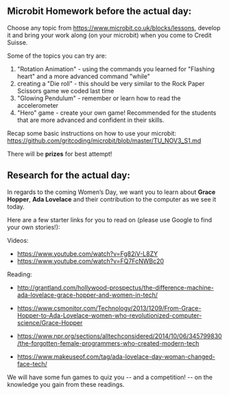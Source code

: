 ## Microbit Homework before the actual day:

Choose any topic from https://www.microbit.co.uk/blocks/lessons, develop it and bring your work along (on your microbit) when you come to Credit Suisse.

Some of the topics you can try are:
1. "Rotation Animation" - using the commands you learned for "Flashing heart" and a more advanced command "while"
2. creating a "Die roll" - this should be very similar to the Rock Paper Scissors game we coded last time
3. "Glowing Pendulum" - remember or learn how to read the accelerometer
4. "Hero" game - create your own game! Recommended for the students that are more advanced and confident in their skills.

Recap some basic instructions on how to use your microbit: https://github.com/gritcoding/microbit/blob/master/TU_NOV3_S1.md  

There will be **prizes** for best attempt!

## Research for the actual day:  

In regards to the coming Women’s Day, we want you to learn about **Grace Hopper**, **Ada Lovelace** and their contribution to the computer as we see it today.

Here are a few starter links for you to read on (please use Google to find your own stories!):

Videos:

* https://www.youtube.com/watch?v=Fg82iV-L8ZY
* https://www.youtube.com/watch?v=FQ7FcNWBc20

Reading:

* http://grantland.com/hollywood-prospectus/the-difference-machine-ada-lovelace-grace-hopper-and-women-in-tech/

* https://www.csmonitor.com/Technology/2013/1209/From-Grace-Hopper-to-Ada-Lovelace-women-who-revolutionized-computer-science/Grace-Hopper

* https://www.npr.org/sections/alltechconsidered/2014/10/06/345799830/the-forgotten-female-programmers-who-created-modern-tech

* https://www.makeuseof.com/tag/ada-lovelace-day-woman-changed-face-tech/

 

We will have some fun games to quiz you -- and a competition! -- on the knowledge you gain from these readings.

 
